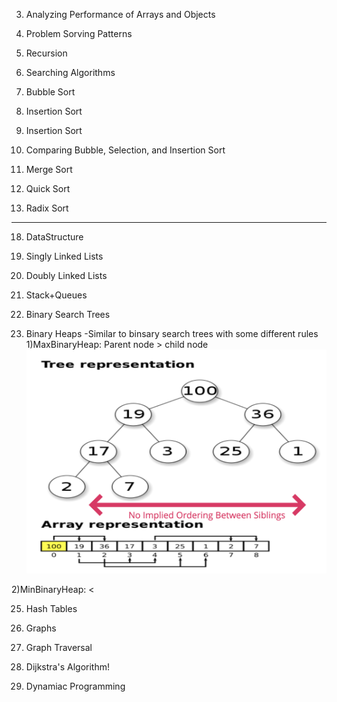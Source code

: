 3. Analyzing Performance of Arrays and Objects

5. Problem Sorving Patterns

7. Recursion

10. Searching Algorithms

11. Bubble Sort

12. Insertion Sort

13. Insertion Sort

14. Comparing Bubble, Selection, and Insertion Sort

15. Merge Sort

16. Quick Sort

17. Radix Sort

---

18. DataStructure

19. Singly Linked Lists

20. Doubly Linked Lists

21. Stack+Queues

22. Binary Search Trees

24. Binary Heaps
-Similar to binsary search trees with some different rules
1)MaxBinaryHeap: Parent node > child node
![alt text](https://github.com/redpandaathome/TIL/blob/main/datastructure/image/maxbinaryheap.png?raw=true)

2)MinBinaryHeap: <

25. Hash Tables

26. Graphs

27. Graph Traversal

28. Dijkstra's Algorithm!

29. Dynamiac Programming